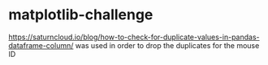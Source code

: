 # matplotlib-challenge
https://saturncloud.io/blog/how-to-check-for-duplicate-values-in-pandas-dataframe-column/ was used in order to drop the duplicates for the mouse ID
